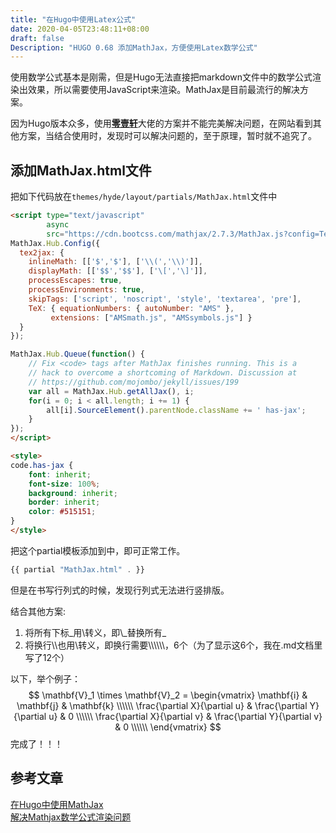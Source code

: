 ```yaml
---
title: "在Hugo中使用Latex公式"
date: 2020-04-05T23:48:11+08:00
draft: false
Description: "HUGO 0.68 添加MathJax，方便使用Latex数学公式"
---
```


使用数学公式基本是刚需，但是Hugo无法直接把markdown文件中的数学公式渲染出效果，所以需要使用JavaScript来渲染。MathJax是目前最流行的解决方案。

因为Hugo版本众多，使用[**零壹轩**](https://note.qidong.name)大佬的方案并不能完美解决问题，在网站看到其他方案，当结合使用时，发现时可以解决问题的，至于原理，暂时就不追究了。

## 添加MathJax.html文件
把如下代码放在`themes/hyde/layout/partials/MathJax.html`文件中
```html
<script type="text/javascript"
        async
        src="https://cdn.bootcss.com/mathjax/2.7.3/MathJax.js?config=TeX-AMS-MML_HTMLorMML">
MathJax.Hub.Config({
  tex2jax: {
    inlineMath: [['$','$'], ['\\(','\\)']],
    displayMath: [['$$','$$'], ['\[','\]']],
    processEscapes: true,
    processEnvironments: true,
    skipTags: ['script', 'noscript', 'style', 'textarea', 'pre'],
    TeX: { equationNumbers: { autoNumber: "AMS" },
         extensions: ["AMSmath.js", "AMSsymbols.js"] }
  }
});

MathJax.Hub.Queue(function() {
    // Fix <code> tags after MathJax finishes running. This is a
    // hack to overcome a shortcoming of Markdown. Discussion at
    // https://github.com/mojombo/jekyll/issues/199
    var all = MathJax.Hub.getAllJax(), i;
    for(i = 0; i < all.length; i += 1) {
        all[i].SourceElement().parentNode.className += ' has-jax';
    }
});
</script>

<style>
code.has-jax {
    font: inherit;
    font-size: 100%;
    background: inherit;
    border: inherit;
    color: #515151;
}
</style>

```

把这个partial模板添加到<head>中，即可正常工作。
```js
{{ partial "MathJax.html" . }}
```

但是在书写行列式的时候，发现行列式无法进行竖排版。  

结合其他方案:  

1. 将所有下标_用\转义，即\\\_替换所有_
2. 将换行\\\\也用\转义，即换行需要\\\\\\\\\\\\，6个（为了显示这6个，我在.md文档里写了12个）

以下，举个例子：
$$
\mathbf{V}_1 \times \mathbf{V}_2 =  \begin{vmatrix} 
\mathbf{i} & \mathbf{j} & \mathbf{k} \\\\\\
\frac{\partial X}{\partial u} &  \frac{\partial Y}{\partial u} & 0 \\\\\\
\frac{\partial X}{\partial v} &  \frac{\partial Y}{\partial v} & 0 \\\\\\
\end{vmatrix}
$$
完成了！！！

## 参考文章
[在Hugo中使用MathJax](https://note.qidong.name/2018/03/hugo-mathjax/)  
[解决Mathjax数学公式渲染问题](https://ketchuppp.xyz/post/%E8%A7%A3%E5%86%B3Mathjax%E6%95%B0%E5%AD%A6%E5%85%AC%E5%BC%8F%E6%B8%B2%E6%9F%93%E9%97%AE%E9%A2%98/#%E6%B3%A8%E6%84%8F)  